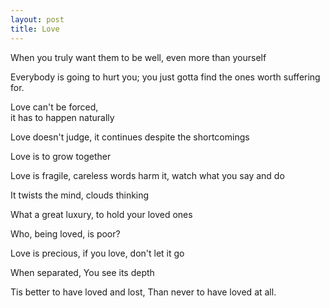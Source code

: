 ```yaml
---
layout: post
title: Love
---
```


When you truly want them to be well, even more than yourself 

Everybody is going to hurt you; you just gotta find the ones worth suffering for.

Love can't be forced,  
it has to happen naturally

Love doesn't judge,
it continues despite the shortcomings

Love is to grow together

Love is fragile, 
careless words harm it, 
watch what you say and do 

It twists the mind, 
clouds thinking 

What a great luxury,
to hold your loved ones

Who, being loved, is poor?

Love is precious, 
if you love, don't let it go

When separated,
You see its depth 

Tis better to have loved and lost, 
Than never to have loved at all.
